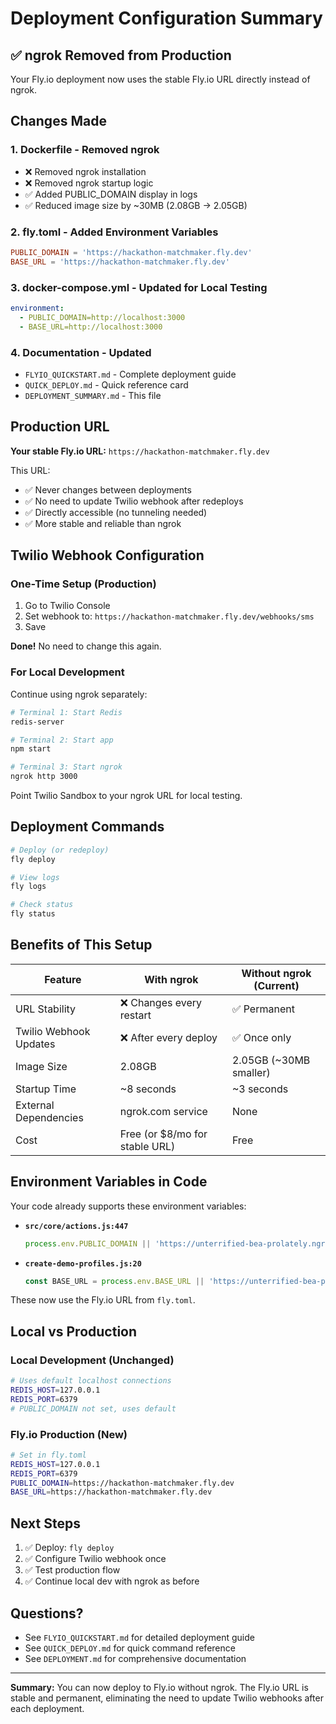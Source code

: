 # Deployment Configuration Summary

## ✅ ngrok Removed from Production

Your Fly.io deployment now uses the stable Fly.io URL directly instead of ngrok.

## Changes Made

### 1. **Dockerfile** - Removed ngrok
- ❌ Removed ngrok installation
- ❌ Removed ngrok startup logic
- ✅ Added PUBLIC_DOMAIN display in logs
- ✅ Reduced image size by ~30MB (2.08GB → 2.05GB)

### 2. **fly.toml** - Added Environment Variables
```toml
PUBLIC_DOMAIN = 'https://hackathon-matchmaker.fly.dev'
BASE_URL = 'https://hackathon-matchmaker.fly.dev'
```

### 3. **docker-compose.yml** - Updated for Local Testing
```yaml
environment:
  - PUBLIC_DOMAIN=http://localhost:3000
  - BASE_URL=http://localhost:3000
```

### 4. **Documentation** - Updated
- `FLYIO_QUICKSTART.md` - Complete deployment guide
- `QUICK_DEPLOY.md` - Quick reference card
- `DEPLOYMENT_SUMMARY.md` - This file

## Production URL

**Your stable Fly.io URL:** `https://hackathon-matchmaker.fly.dev`

This URL:
- ✅ Never changes between deployments
- ✅ No need to update Twilio webhook after redeploys
- ✅ Directly accessible (no tunneling needed)
- ✅ More stable and reliable than ngrok

## Twilio Webhook Configuration

### One-Time Setup (Production)
1. Go to Twilio Console
2. Set webhook to: `https://hackathon-matchmaker.fly.dev/webhooks/sms`
3. Save

**Done!** No need to change this again.

### For Local Development
Continue using ngrok separately:
```bash
# Terminal 1: Start Redis
redis-server

# Terminal 2: Start app
npm start

# Terminal 3: Start ngrok
ngrok http 3000
```

Point Twilio Sandbox to your ngrok URL for local testing.

## Deployment Commands

```bash
# Deploy (or redeploy)
fly deploy

# View logs
fly logs

# Check status
fly status
```

## Benefits of This Setup

| Feature | With ngrok | Without ngrok (Current) |
|---------|-----------|------------------------|
| URL Stability | ❌ Changes every restart | ✅ Permanent |
| Twilio Webhook Updates | ❌ After every deploy | ✅ Once only |
| Image Size | 2.08GB | 2.05GB (~30MB smaller) |
| Startup Time | ~8 seconds | ~3 seconds |
| External Dependencies | ngrok.com service | None |
| Cost | Free (or $8/mo for stable URL) | Free |

## Environment Variables in Code

Your code already supports these environment variables:

- **`src/core/actions.js:447`**
  ```javascript
  process.env.PUBLIC_DOMAIN || 'https://unterrified-bea-prolately.ngrok-free.dev'
  ```

- **`create-demo-profiles.js:20`**
  ```javascript
  const BASE_URL = process.env.BASE_URL || 'https://unterrified-bea-prolately.ngrok-free.dev';
  ```

These now use the Fly.io URL from `fly.toml`.

## Local vs Production

### Local Development (Unchanged)
```bash
# Uses default localhost connections
REDIS_HOST=127.0.0.1
REDIS_PORT=6379
# PUBLIC_DOMAIN not set, uses default
```

### Fly.io Production (New)
```bash
# Set in fly.toml
REDIS_HOST=127.0.0.1
REDIS_PORT=6379
PUBLIC_DOMAIN=https://hackathon-matchmaker.fly.dev
BASE_URL=https://hackathon-matchmaker.fly.dev
```

## Next Steps

1. ✅ Deploy: `fly deploy`
2. ✅ Configure Twilio webhook once
3. ✅ Test production flow
4. ✅ Continue local dev with ngrok as before

## Questions?

- See `FLYIO_QUICKSTART.md` for detailed deployment guide
- See `QUICK_DEPLOY.md` for quick command reference
- See `DEPLOYMENT.md` for comprehensive documentation

---

**Summary:** You can now deploy to Fly.io without ngrok. The Fly.io URL is stable and permanent, eliminating the need to update Twilio webhooks after each deployment.
